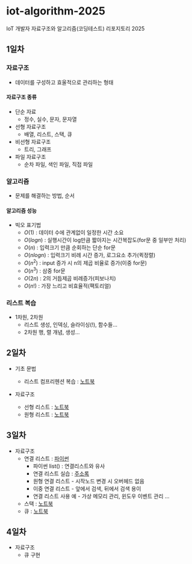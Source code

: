 # iot-algorithm-2025
IoT 개발자 자료구조와 알고리즘(코딩테스트) 리포지토리 2025

## 1일차

### 자료구조
- 데이터를 구성하고 효울적으로 관리하는 형태

#### 자료구조 종류
- 단순 자료
    - 정수, 실수, 문자, 문자열
- 선형 자료구조
    - 배열, 리스트, 스택, 큐
- 비선형 자료구조
    - 트리, 그래프
- 파일 자료구조
    - 순차 파일, 색인 파일, 직접 파일

### 알고리즘
- 문제를 해결하는 방법, 순서

#### 알고리즘 성능
- 빅오 표기법
    - $O(1)$ : 데이터 수에 관계없이 일정한 시간 소요
    - $O(logn)$ : 실행시간이 log만큼 짧아지는 시간복잡도(for문 중 일부만 처리)
    - $O(n)$ : 입력크기 만큼 순회하는 단순 for문
    - $O(n log n)$ : 입력크기 비례 시간 증가, 로그요소 추가(퀵정렬)
    - $O(n^2)$ : input 증가 시 n의 제곱 비율로 증가(이중 for문)
    - $O(n^3)$ : 삼중 for문
    - $O(2n)$ : 2의 거듭제곱 비례증가(피보나치)
    - $O(n!)$ : 가장 느리고 비효율적(팩토리얼)

### 리스트 복습
- 1차원, 2차원
    - 리스트 생성, 인덱싱, 슬라이싱(!), 함수들...
    - 2차원 행, 렬 개념, 생성...

## 2일차

- 기초 문법
    - 리스트 컴프리헨션 복습 : [노트북](./day02/da01_list_again.ipynb)
    
- 자료구조
    - 선형 리스트 : [노트북](./day02/da02_linear_list.ipynb)
    - 원형 리스트 : [노트북](./day02/da04_linked_list.ipynb)

## 3일차
- 자료구조
    - 연결 리스트 : [파이썬](./day03/da01_linked_list.py)
        - 파이썬 list() : 연결리스트와 유사
        - 연결 리스트 실습 : [주소록](./day03/da10_bussiness_card_management.py)
        - 원형 연결 리스트 - 시작노드 변경 시 오버헤드 없음
        - 이중 연결 리스트 - 앞에서 검색, 뒤에서 검색 용이
        - 연결 리스트 사용 예 - 가상 메모리 관리, 윈도우 이벤트 관리 ...
    - 스택 : [노트북](./day03/da02_stack.ipynb)
    - 큐 : [노트북](./day03/da04_queue.ipynb)

## 4일차
- 자료구조
    - 큐 구현